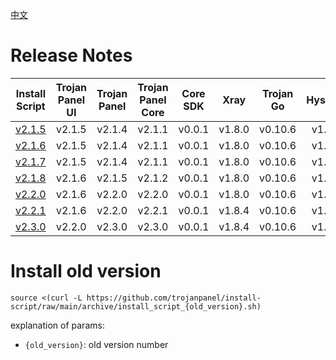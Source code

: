 [中文](README_ARCHIVE_ZH.md)

# Release Notes

|                Install Script                | Trojan Panel UI | Trojan Panel | Trojan Panel Core | Core SDK |  Xray  | Trojan Go | Hysteria | Hysteria2 | Caddy（NaiveProxy） |
|:--------------------------------------------:|:---------------:|:------------:|:-----------------:|:--------:|:------:|:---------:|:--------:|:---------:|:-----------------:|
| [v2.1.5](./archive/install_script_v2.1.5.sh) |     v2.1.5      |    v2.1.4    |      v2.1.1       |  v0.0.1  | v1.8.0 |  v0.10.6  |  v1.3.4  |           |      v2.6.4       |
| [v2.1.6](./archive/install_script_v2.1.6.sh) |     v2.1.5      |    v2.1.4    |      v2.1.1       |  v0.0.1  | v1.8.0 |  v0.10.6  |  v1.3.4  |           |      v2.6.4       |
| [v2.1.7](./archive/install_script_v2.1.7.sh) |     v2.1.5      |    v2.1.4    |      v2.1.1       |  v0.0.1  | v1.8.0 |  v0.10.6  |  v1.3.4  |           |      v2.6.4       |
| [v2.1.8](./archive/install_script_v2.1.8.sh) |     v2.1.6      |    v2.1.5    |      v2.1.2       |  v0.0.1  | v1.8.0 |  v0.10.6  |  v1.3.4  |           |      v2.6.4       |
| [v2.2.0](./archive/install_script_v2.2.0.sh) |     v2.1.6      |    v2.2.0    |      v2.2.0       |  v0.0.1  | v1.8.0 |  v0.10.6  |  v1.3.4  |           |      v2.6.4       |
| [v2.2.1](./archive/install_script_v2.2.1.sh) |     v2.1.6      |    v2.2.0    |      v2.2.1       |  v0.0.1  | v1.8.4 |  v0.10.6  |  v1.3.4  |           |      v2.6.4       |
| [v2.3.0](./archive/install_script_v2.3.0.sh) |     v2.2.0      |    v2.3.0    |      v2.3.0       |  v0.0.1  | v1.8.4 |  v0.10.6  |  v1.3.4  |  v2.0.4   |      v2.6.4       |

# Install old version

```shell
source <(curl -L https://github.com/trojanpanel/install-script/raw/main/archive/install_script_{old_version}.sh)
```

explanation of params:

- `{old_version}`: old version number